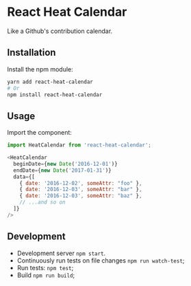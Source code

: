 # React Heat Calendar

Like a Github's contribution calendar.

## Installation

Install the npm module:

```bash
yarn add react-heat-calendar
# Or
npm install react-heat-calendar
```

## Usage

Import the component:

```javascript
import HeatCalendar from 'react-heat-calendar';

<HeatCalendar
  beginDate={new Date('2016-12-01')}
  endDate={new Date('2017-01-31')}
  data={[
    { date: '2016-12-02', someAttr: "foo" },
    { date: '2016-12-03', someAttr: "bar" },
    { date: '2016-12-03', someAttr: "baz" },
    // ...and so on
  ]}
/>
```

## Development

* Development server `npm start`.
* Continuously run tests on file changes `npm run watch-test`;
* Run tests: `npm test`;
* Build `npm run build`;
